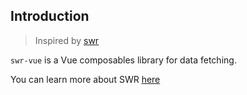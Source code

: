 ## Introduction

> Inspired by [swr](https://github.com/vercel/swr)

`swr-vue` is a Vue composables library for data fetching.

You can learn more about SWR [here](https://swr.vercel.app/)

